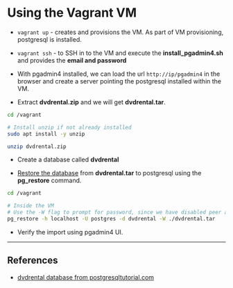 # Using the Vagrant VM

* `vagrant up` - creates and provisions the VM. As part of VM provisioning, postgresql is installed.

* `vagrant ssh` - to SSH in to the VM and execute the **install_pgadmin4.sh** and provides the **email and password**

* With pgadmin4 installed, we can load the url `http://ip/pgadmin4` in the browser and create a server pointing the postgresql installed within the VM.

* Extract **dvdrental.zip** and we will get **dvdrental.tar**.

```bash
cd /vagrant

# Install unzip if not already installed
sudo apt install -y unzip

unzip dvdrental.zip
```

* Create a database called **dvdrental**

* [Restore the database](http://www.postgresqltutorial.com/load-postgresql-sample-database/) from **dvdrental.tar** to postgresql using the **pg_restore** command.

```bash
cd /vagrant

# Inside the VM
# Use the -W flag to prompt for password, since we have disabled peer auth while provisioning
pg_restore -h localhost -U postgres -d dvdrental -W ./dvdrental.tar
```

* Verify the import using pgadmin4 UI.

---

## References

* [dvdrental database from postgresqltutorial.com](http://www.postgresqltutorial.com/postgresql-sample-database/)
